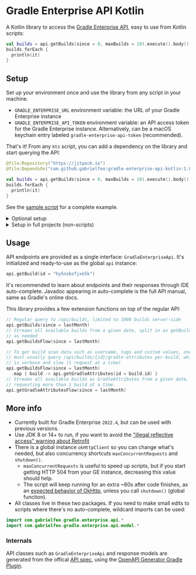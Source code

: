 # Gradle Enterprise API Kotlin

A Kotlin library to access the [Gradle Enterprise API][1], easy to use from Kotlin
scripts:

```kotlin
val builds = api.getBuilds(since = 0, maxBuilds = 10).execute().body()!!
builds.forEach {
  println(it)
}
```

## Setup

Set up your environment once and use the library from any script in your machine.

- `GRADLE_ENTERPRISE_URL` environment variable: the URL of your Gradle Enterprise instance
- `GRADLE_ENTERPRISE_API_TOKEN` environment variable: an API access token for the Gradle
  Enterprise instance. Alternatively, can be a macOS keychain entry labeled
  `gradle-enterprise-api-token` (recommended).

That's it! From any `kts` script, you can add a dependency on the library and start querying the
API:

```kotlin
@file:Repository("https://jitpack.io")
@file:DependsOn("com.github.gabrielfeo:gradle-enterprise-api-kotlin:1.0")

val builds = api.getBuilds(since = 0, maxBuilds = 10).execute().body()!!
builds.forEach {
  println(it)
}
```

See the [sample script](./sample.main.kts) for a complete example.

<details>
  <summary>Optional setup</summary>

  All of the following have default values and are completely optional. See
  [Api.kt](src/main/kotlin/com/gabrielfeo/gradle/enterprise/api/Api.kt) for details.

  ##### Caching

  Gradle Enterprise API disallows HTTP caching, but this library forces
  caching for faster queries. Caching is split in two categories:

  1. Short-term cache (default max-age of 1 day)
    - `/api/builds`
  2. Long-term cache (default max-age of 1 year)
    - `/api/builds/{id}/gradle-attributes`
    - `/api/builds/{id}/maven-attributes`

  max-age and cached URLs can be changed with options below.

  - `GRADLE_ENTERPRISE_API_CACHE_DIR`: HTTP cache location. Defaults to the system temporary
    directory.
  - `GRADLE_ENTERPRISE_API_MAX_CACHE_SIZE`: Max size of the HTTP cache in bytes. Defaults to ~1GB.
  - `GRADLE_ENTERPRISE_API_SHORT_TERM_CACHE_URL_PATTERN`: Regex pattern to match API URLs that are
    OK to store short-term in the HTTP cache.
  - `GRADLE_ENTERPRISE_API_SHORT_TERM_CACHE_MAX_AGE`: Max age in seconds of each response stored
    short-term in the HTTP cache.
  - `GRADLE_ENTERPRISE_API_LONG_TERM_CACHE_URL_PATTERN`: Regex pattern to match API URLs that are
    OK to store long-term in the HTTP cache.
  - `GRADLE_ENTERPRISE_API_LONG_TERM_CACHE_MAX_AGE`: Max age in seconds of each response stored
    long-term in the HTTP cache.

  ##### Concurrency

  - `GRADLE_ENTERPRISE_API_MAX_CONCURRENT_REQUESTS`: Maximum amount of concurrent requests
    allowed. Defaults to 15.

  ##### Debugging

  - `GRADLE_ENTERPRISE_API_DEBUG_LOGGING`: `true` to enable debug logging from the library. Defaults
    to `false`.

</details>

<details>
  <summary>Setup in full projects (non-scripts)</summary>

  You can also use it in a full Kotlin project instead of a script. Just add a dependency:

  ```kotlin
  repositories {
    maven(url = "https://jitpack.io")
  }
  dependencies {
    implementation("com.github.gabrielfeo:gradle-enterprise-api-kotlin:1.0")
  }
  ```

  <details>
    <summary>Groovy</summary>

    ```groovy
    repositories {
      maven { url = 'https://jitpack.io' }
    }
    dependencies {
      implementation 'com.github.gabrielfeo:gradle-enterprise-api-kotlin:1.0'
    }
    ```

  </details>

  Any option can also be changed from code rather than from environment, as long as it's done
  before the first `api` usage.

  ```kotlin
  baseUrl = { "https://my.ge.org" }
  accessToken = { getFromVault("ge-api-token") }
  api.getBuilds(id = "hy5nxbzfjxe5k")
  ```

</details>

## Usage

API endpoints are provided as a single interface: `GradleEnterpriseApi`. It's
initialized and ready-to-use as the global `api` instance:

```kotlin
api.getBuild(id = "hy5nxbzfjxe5k")
```

It's recommended to learn about endpoints and their responses through IDE auto-complete. Javadoc
appearing in auto-complete is the full API manual, same as Gradle's online docs.

This library provides a few extension functions on top of the regular API:

```kotlin
// Regular query to /api/builds, limited to 1000 builds server-side
api.getBuilds(since = lastMonth)
// Streams all available builds from a given date, split in as getBuilds
// as needed
api.getBuildsFlow(since = lastMonth)
```

```kotlin
// To get build scan data such as username, tags and custom values, one
// must usually query /api/builds/{id}/gradle-attributes per-build, which
// is verbose and slow (1 request at a time)
api.getBuildsFlow(since = lastMonth)
  .map { build -> api.getGradleAttributes(id = build.id) }
// Streams all available builds as GradleAttributes from a given date,
// requesting more than 1 build at a time.
api.getGradleAttributesFlow(since = lastMonth)
```


## More info

- Currently built for Gradle Enterprise `2022.4`, but can be used with previous versions.
- Use JDK 8 or 14+ to run, if you want to avoid the ["illegal reflective access" warning about
  Retrofit][3]
- There is a global instance `okHttpClient` so you can change what's needed, but also concurrency
  shortcuts `maxConcurrentRequests` and `shutdown()`.
  - `maxConcurrentRequests` is useful to speed up scripts, but if you start getting HTTP 504 from
    your GE instance, decreasing this value should help.
  - The script will keep running for an extra ~60s after code finishes, as an [expected behavior
  of OkHttp][4], unless you call `shutdown()` (global function).
- All classes live in these two packages. If you need to make small edits to scripts where 
  there's no auto-complete, wildcard imports can be used:

```kotlin
import com.gabrielfeo.gradle.enterprise.api.*
import com.gabrielfeo.gradle.enterprise.api.model.*
```

###  Internals

API classes such as `GradleEnterpriseApi` and response models are generated from the offical
[API spec][5], using the [OpenAPI Generator Gradle Plugin][6].

[1]: https://docs.gradle.com/enterprise/api-manual/
[2]: https://square.github.io/retrofit/
[3]: https://github.com/square/retrofit/issues/3448
[4]: https://github.com/square/retrofit/issues/3144#issuecomment-508300518
[5]: https://docs.gradle.com/enterprise/api-manual/#reference_documentation
[6]: https://github.com/OpenAPITools/openapi-generator/blob/master/modules/openapi-generator-gradle-plugin/README.adoc
